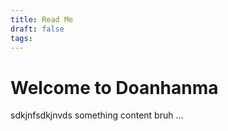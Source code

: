 ```yaml
---
title: Read Me
draft: false
tags:
---
```

# Welcome to Doanhanma

sdkjnfsdkjnvds
something content bruh ...

